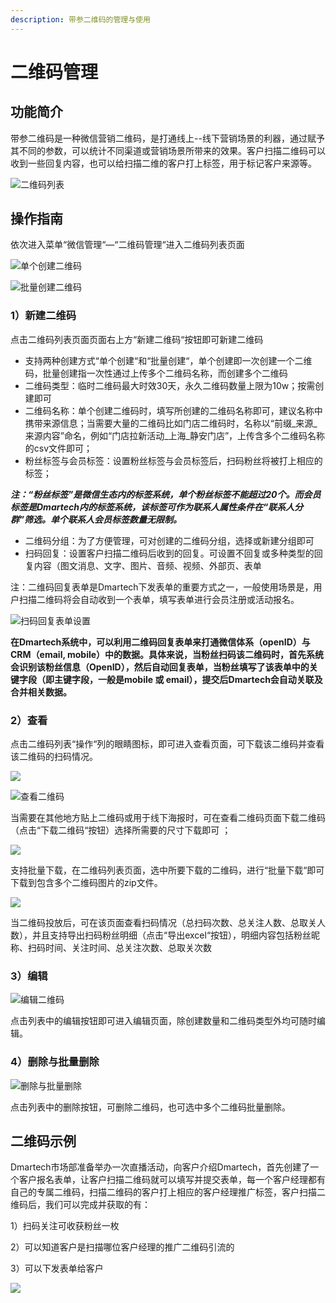```yaml
---
description: 带参二维码的管理与使用
---
```


# 二维码管理

## 功能简介

带参二维码是一种微信营销二维码，是打通线上--线下营销场景的利器，通过赋予其不同的参数，可以统计不同渠道或营销场景所带来的效果。客户扫描二维码可以收到一些回复内容，也可以给扫描二维的客户打上标签，用于标记客户来源等。

![&#x4E8C;&#x7EF4;&#x7801;&#x5217;&#x8868;](../.gitbook/assets/image%20%28346%29.png)

## **操作指南**

依次进入菜单“微信管理“—“二维码管理“进入二维码列表页面

![&#x5355;&#x4E2A;&#x521B;&#x5EFA;&#x4E8C;&#x7EF4;&#x7801;](../.gitbook/assets/image%20%2857%29.png)

![&#x6279;&#x91CF;&#x521B;&#x5EFA;&#x4E8C;&#x7EF4;&#x7801;](../.gitbook/assets/111.png)

### **1）新建二维码**

点击二维码列表页面页面右上方“新建二维码“按钮即可新建二维码

* 支持两种创建方式“单个创建“和“批量创建“，单个创建即一次创建一个二维码，批量创建指一次性通过上传多个二维码名称，而创建多个二维码
* 二维码类型：临时二维码最大时效30天，永久二维码数量上限为10w；按需创建即可
* 二维码名称：单个创建二维码时，填写所创建的二维码名称即可，建议名称中携带来源信息；当需要大量的二维码比如门店二维码时，名称以“前缀\_来源\_来源内容”命名，例如“门店拉新活动\_上海\_静安门店”，上传含多个二维码名称的csv文件即可；
* 粉丝标签与会员标签：设置粉丝标签与会员标签后，扫码粉丝将被打上相应的标签；

_**注：“粉丝标签”是微信生态内的标签系统，单个粉丝标签不能超过20个。而会员标签是Dmartech内的标签系统，该标签可作为联系人属性条件在“联系人分群”筛选。单个联系人会员标签数量无限制。**_

* 二维码分组：为了方便管理，可对创建的二维码分组，选择或新建分组即可
* 扫码回复：设置客户扫描二维码后收到的回复。可设置不回复或多种类型的回复内容（图文消息、文字、图片、音频、视频、外部页、表单

注：二维码回复表单是Dmartech下发表单的重要方式之一，一般使用场景是，用户扫描二维码将会自动收到一个表单，填写表单进行会员注册或活动报名。

![&#x626B;&#x7801;&#x56DE;&#x590D;&#x8868;&#x5355;&#x8BBE;&#x7F6E;](../.gitbook/assets/image%20%28329%29.png)

**在Dmartech系统中，可以利用二维码回复表单来打通微信体系（openID）与CRM（email, mobile）中的数据。具体来说，当粉丝扫码该二维码时，首先系统会识别该粉丝信息（OpenID），然后自动回复表单，当粉丝填写了该表单中的关键字段（即主键字段，一般是mobile 或 email），提交后Dmartech会自动关联及合并相关数据。**

### 2）查看

点击二维码列表“操作“列的眼睛图标，即可进入查看页面，可下载该二维码并查看该二维码的扫码情况。

![](../.gitbook/assets/image%20%28289%29.png)

![&#x67E5;&#x770B;&#x4E8C;&#x7EF4;&#x7801;](../.gitbook/assets/image%20%28352%29.png)

当需要在其他地方贴上二维码或用于线下海报时，可在查看二维码页面下载二维码（点击“下载二维码“按钮）选择所需要的尺寸下载即可 ；

![](../.gitbook/assets/image%20%28349%29.png)

支持批量下载，在二维码列表页面，选中所要下载的二维码，进行“批量下载“即可下载到包含多个二维码图片的zip文件。

![](../.gitbook/assets/image%20%28375%29.png)

当二维码投放后，可在该页面查看扫码情况（总扫码次数、总关注人数、总取关人数），并且支持导出扫码粉丝明细（点击“导出excel“按钮），明细内容包括粉丝昵称、扫码时间、关注时间、总关注次数、总取关次数

### 3）编辑

![&#x7F16;&#x8F91;&#x4E8C;&#x7EF4;&#x7801;](../.gitbook/assets/image%20%28198%29.png)

点击列表中的编辑按钮即可进入编辑页面，除创建数量和二维码类型外均可随时编辑。

### 4）删除与批量删除

![&#x5220;&#x9664;&#x4E0E;&#x6279;&#x91CF;&#x5220;&#x9664;](../.gitbook/assets/image%20%28255%29.png)

点击列表中的删除按钮，可删除二维码，也可选中多个二维码批量删除。

## 二维码示例

Dmartech市场部准备举办一次直播活动，向客户介绍Dmartech，首先创建了一个客户报名表单，让客户扫描二维码就可以填写并提交表单，每一个客户经理都有自己的专属二维码，扫描二维码的客户打上相应的客户经理推广标签，客户扫描二维码后，我们可以完成并获取的有：

1）扫码关注可收获粉丝一枚

2）可以知道客户是扫描哪位客户经理的推广二维码引流的

3）可以下发表单给客户

![](../.gitbook/assets/image%20%28380%29.png)

